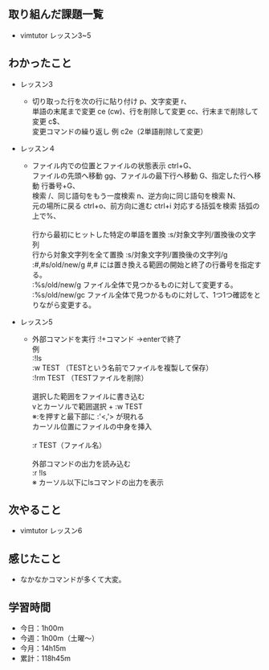 ## 取り組んだ課題一覧
-  vimtutor レッスン3~5
## わかったこと
- レッスン3
    - 切り取った行を次の行に貼り付け p、文字変更 r、<br>
単語の末尾まで変更 ce (cw)、行を削除して変更 cc、行末まで削除して変更 c$、<br>
変更コマンドの繰り返し 例 c2e（2単語削除して変更）
- レッスン４
    - ファイル内での位置とファイルの状態表示 ctrl+G、<br>
ファイルの先頭へ移動 gg、ファイルの最下行へ移動 G、指定した行へ移動 行番号+G、<br>
検索 /、同じ語句をもう一度検索 n、逆方向に同じ語句を検索 N、<br>
元の場所に戻る ctrl+o、前方向に進む ctrl+i
対応する括弧を検索 括弧の上で%、<br><br>
行から最初にヒットした特定の単語を置換 :s/対象文字列/置換後の文字列<br>
行から対象文字列を全て置換 :s/対象文字列/置換後の文字列/g<br>
:#,#s/old/new/g    #,# には置き換える範囲の開始と終了の行番号を指定する。<br>
:%s/old/new/g      ファイル全体で見つかるものに対して変更する。<br>
:%s/old/new/gc     ファイル全体で見つかるものに対して、1つ1つ確認をとりながら変更する。

- レッスン5
    - 外部コマンドを実行 :!+コマンド →enterで終了<br>
例<br>
:!ls<br>
:w TEST （TESTという名前でファイルを複製して保存）<br>
:!rm TEST （TESTファイルを削除）<br><br>
選択した範囲をファイルに書き込む<br>
vとカーソルで範囲選択 + :w TEST <br>
※:を押すと最下部に :'<,'> が現れる<br>
カーソル位置にファイルの中身を挿入<br><br>
:r TEST（ファイル名）<br><br>
外部コマンドの出力を読み込む<br>
:r !ls<br>
※ カーソル以下にlsコマンドの出力を表示
## 次やること
 - vimtutor レッスン6
## 感じたこと
- なかなかコマンドが多くて大変。
## 学習時間
- 今日：1h00m
- 今週：1h00m（土曜〜）
- 今月：14h15m
- 累計：118h45m
